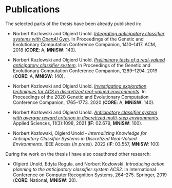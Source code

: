 # Publications

The selected parts of the thesis have been already published in:

- Norbert Kozlowski and Olgierd Unold. _[Integrating anticipatory classifier systems with OpenAI Gym](https://dl.acm.org/doi/abs/10.1145/3205651.3208241)_. In Proceedings of the Genetic and Evolutionary Computation Conference Companion, 1410–1417. ACM, 2018 (**CORE**: A, **MNiSW**: 140).

- Norbert Kozlowski and Olgierd Unold. _[Preliminary tests of a real-valued anticipatory classifier system](https://dl.acm.org/doi/10.1145/3319619.3326797)_. In Proceedings of the Genetic and Evolutionary Computation Conference Companion, 1289–1294. 2019 (**CORE**: A, **MNiSW**: 140).

- Norbert Kozlowski and Olgierd Unold. _[Investigating exploration techniques for ACS in discretized real-valued environments](https://dl.acm.org/doi/abs/10.1145/3377929.3398079)_. In Proceedings of the 2020 Genetic and Evolutionary Computation Conference Companion, 1765–1773. 2020 (**CORE**: A, **MNiSW**: 140).

- Norbert Kozłowski and Olgierd Unold. _[Anticipatory classifier system with average reward criterion in discretized multi-step environments](https://www.mdpi.com/2076-3417/11/3/1098)_. Applied Sciences, 11(3):1098, 2021 (**IF**: 02.679, **MNiSW**: 100).

- Norbert Kozłowski, Olgierd Unold - _Internalizing Knowledge for Anticipatory Classifier Systems in Discretized  Real-Valued Environments_. IEEE Access (_In press_). 2022 (**IF**: 03.557, **MNiSW**: 100)

During the work on the thesis I have also coauthored other research:

- Olgierd Unold, Edyta Rogula, and Norbert Kozłowski. _Introducing action planning to the anticipatory classifier system ACS2_. In International Conference on Computer Recognition Systems, 264–275. Springer, 2019 (**CORE**: National, **MNiSW**: 20).